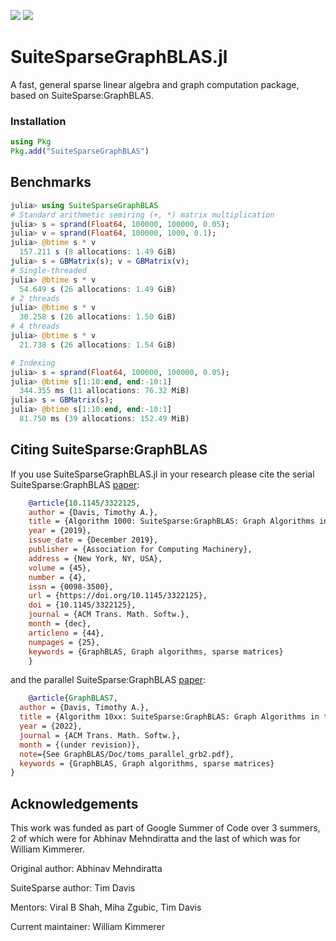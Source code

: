 [![](https://img.shields.io/badge/docs-dev-blue.svg)](https://graphblas.juliasparse.org/dev/)
[![](https://img.shields.io/badge/docs-stable-green.svg)](https://graphblas.juliasparse.org/stable/)
# SuiteSparseGraphBLAS.jl
A fast, general sparse linear algebra and graph computation package, based on SuiteSparse:GraphBLAS.

### Installation
```julia
using Pkg
Pkg.add("SuiteSparseGraphBLAS")
```

## Benchmarks

```julia
julia> using SuiteSparseGraphBLAS
# Standard arithmetic semiring (+, *) matrix multiplication
julia> s = sprand(Float64, 100000, 100000, 0.05);
julia> v = sprand(Float64, 100000, 1000, 0.1);
julia> @btime s * v
  157.211 s (8 allocations: 1.49 GiB)
julia> s = GBMatrix(s); v = GBMatrix(v);
# Single-threaded
julia> @btime s * v
  54.649 s (26 allocations: 1.49 GiB)
# 2 threads
julia> @btime s * v
  30.258 s (26 allocations: 1.50 GiB)
# 4 threads
julia> @btime s * v
  21.738 s (26 allocations: 1.54 GiB)

# Indexing
julia> s = sprand(Float64, 100000, 100000, 0.05);
julia> @btime s[1:10:end, end:-10:1]
  344.355 ms (11 allocations: 76.32 MiB)
julia> s = GBMatrix(s);
julia> @btime s[1:10:end, end:-10:1]
  81.750 ms (39 allocations: 152.49 MiB)
```
## Citing SuiteSparse:GraphBLAS

If you use SuiteSparseGraphBLAS.jl in your research please cite the serial SuiteSparse:GraphBLAS [paper](https://doi.org/10.1145/3322125):

```bibtex
    @article{10.1145/3322125,
    author = {Davis, Timothy A.},
    title = {Algorithm 1000: SuiteSparse:GraphBLAS: Graph Algorithms in the Language of Sparse Linear Algebra},
    year = {2019},
    issue_date = {December 2019},
    publisher = {Association for Computing Machinery},
    address = {New York, NY, USA},
    volume = {45},
    number = {4},
    issn = {0098-3500},
    url = {https://doi.org/10.1145/3322125},
    doi = {10.1145/3322125},
    journal = {ACM Trans. Math. Softw.},
    month = {dec},
    articleno = {44},
    numpages = {25},
    keywords = {GraphBLAS, Graph algorithms, sparse matrices}
    }
```

and the parallel SuiteSparse:GraphBLAS [paper](https://github.com/DrTimothyAldenDavis/GraphBLAS/blob/stable/Doc/toms_parallel_grb2.pdf):

```bibtex
    @article{GraphBLAS7,
  author = {Davis, Timothy A.},
  title = {Algorithm 10xx: SuiteSparse:GraphBLAS: Graph Algorithms in the Language of Sparse Linear Algebra},
  year = {2022},
  journal = {ACM Trans. Math. Softw.},
  month = {(under revision)},
  note={See GraphBLAS/Doc/toms_parallel_grb2.pdf},
  keywords = {GraphBLAS, Graph algorithms, sparse matrices}
}
```


## Acknowledgements
This work was funded as part of Google Summer of Code over 3 summers, 2 of which were for Abhinav Mehndiratta and the last of which was for William Kimmerer.

Original author: Abhinav Mehndiratta

SuiteSparse author: Tim Davis

Mentors: Viral B Shah, Miha Zgubic, Tim Davis

Current maintainer: William Kimmerer
